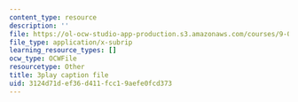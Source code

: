 ```yaml
---
content_type: resource
description: ''
file: https://ol-ocw-studio-app-production.s3.amazonaws.com/courses/9-00sc-introduction-to-psychology-fall-2011/3124d71def36d411fcc19aefe0fcd373_yBYebcVw8Zk.srt
file_type: application/x-subrip
learning_resource_types: []
ocw_type: OCWFile
resourcetype: Other
title: 3play caption file
uid: 3124d71d-ef36-d411-fcc1-9aefe0fcd373
---
```

